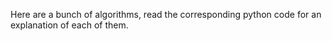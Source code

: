 Here are a bunch of algorithms, read the corresponding python code for an explanation of each of them.
